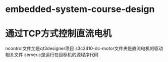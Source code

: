 # embedded-system-course-design
# 通过TCP方式控制直流电机
ncontrol文件加是qt3designer项目
s3c2410-dc-motor文件夹是直流电机的驱动相关文件
server.c是运行在目标机的源程序代码
